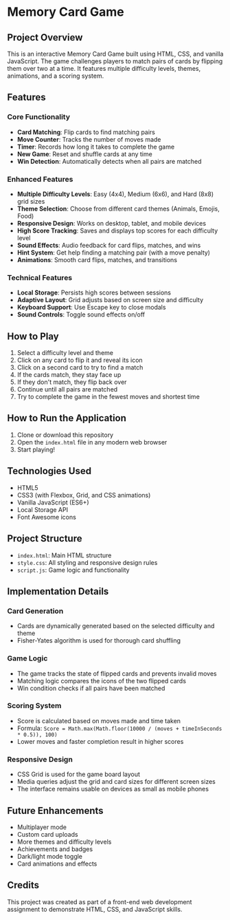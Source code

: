 # Memory Card Game

## Project Overview
This is an interactive Memory Card Game built using HTML, CSS, and vanilla JavaScript. The game challenges players to match pairs of cards by flipping them over two at a time. It features multiple difficulty levels, themes, animations, and a scoring system.

## Features

### Core Functionality
- **Card Matching**: Flip cards to find matching pairs
- **Move Counter**: Tracks the number of moves made
- **Timer**: Records how long it takes to complete the game
- **New Game**: Reset and shuffle cards at any time
- **Win Detection**: Automatically detects when all pairs are matched

### Enhanced Features
- **Multiple Difficulty Levels**: Easy (4x4), Medium (6x6), and Hard (8x8) grid sizes
- **Theme Selection**: Choose from different card themes (Animals, Emojis, Food)
- **Responsive Design**: Works on desktop, tablet, and mobile devices
- **High Score Tracking**: Saves and displays top scores for each difficulty level
- **Sound Effects**: Audio feedback for card flips, matches, and wins
- **Hint System**: Get help finding a matching pair (with a move penalty)
- **Animations**: Smooth card flips, matches, and transitions

### Technical Features
- **Local Storage**: Persists high scores between sessions
- **Adaptive Layout**: Grid adjusts based on screen size and difficulty
- **Keyboard Support**: Use Escape key to close modals
- **Sound Controls**: Toggle sound effects on/off

## How to Play
1. Select a difficulty level and theme
2. Click on any card to flip it and reveal its icon
3. Click on a second card to try to find a match
4. If the cards match, they stay face up
5. If they don't match, they flip back over
6. Continue until all pairs are matched
7. Try to complete the game in the fewest moves and shortest time

## How to Run the Application
1. Clone or download this repository
2. Open the `index.html` file in any modern web browser
3. Start playing!

## Technologies Used
- HTML5
- CSS3 (with Flexbox, Grid, and CSS animations)
- Vanilla JavaScript (ES6+)
- Local Storage API
- Font Awesome icons

## Project Structure
- `index.html`: Main HTML structure
- `style.css`: All styling and responsive design rules
- `script.js`: Game logic and functionality

## Implementation Details

### Card Generation
- Cards are dynamically generated based on the selected difficulty and theme
- Fisher-Yates algorithm is used for thorough card shuffling

### Game Logic
- The game tracks the state of flipped cards and prevents invalid moves
- Matching logic compares the icons of the two flipped cards
- Win condition checks if all pairs have been matched

### Scoring System
- Score is calculated based on moves made and time taken
- Formula: `Score = Math.max(Math.floor(10000 / (moves + timeInSeconds * 0.5)), 100)`
- Lower moves and faster completion result in higher scores

### Responsive Design
- CSS Grid is used for the game board layout
- Media queries adjust the grid and card sizes for different screen sizes
- The interface remains usable on devices as small as mobile phones

## Future Enhancements
- Multiplayer mode
- Custom card uploads
- More themes and difficulty levels
- Achievements and badges
- Dark/light mode toggle
- Card animations and effects

## Credits
This project was created as part of a front-end web development assignment to demonstrate HTML, CSS, and JavaScript skills.